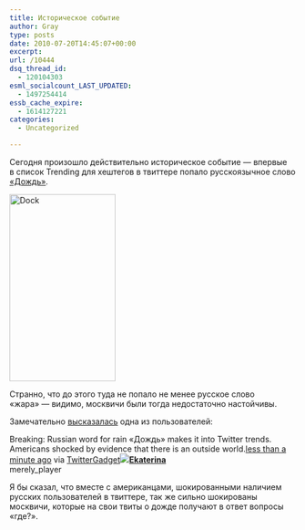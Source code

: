 ```yaml
---
title: Историческое событие
author: Gray
type: posts
date: 2010-07-20T14:45:07+00:00
excerpt:
url: /10444
dsq_thread_id:
  - 120104303
esml_socialcount_LAST_UPDATED:
  - 1497254414
essb_cache_expire:
  - 1614127221
categories:
  - Uncategorized

---
```








Сегодня произошло действительно историческое событие&nbsp;&mdash; впервые в&nbsp;список Trending для хештегов в&nbsp;твиттере попало русскоязычное слово <a href="http://twitter.com/search?q=%D0%94%D0%BE%D0%B6%D0%B4%D1%8C" target="_blank">&laquo;Дождь&raquo;</a>.

<img src="https://i2.wp.com/forumimg.net/blog/Dock-20100720-184151.png?resize=186%2C328" alt="Dock" width="186" height="328" data-recalc-dims="1" /> 

Странно, что до&nbsp;этого туда не&nbsp;попало не&nbsp;менее русское слово &laquo;жара&raquo;&nbsp;&mdash; видимо, москвичи были тогда недостаточно настойчивы.

Замечательно <a href="http://twitter.com/merely_player/status/18996420676" target="_blank">высказалась</a> одна из пользователей:

<!-- http://twitter.com/merely_player/status/18996420676 -->

<div class='bbpBox18996420676'>
  <p class='bbpTweet'>
    Breaking: Russian word for rain &#171;Дождь&#187; makes it into Twitter trends. Americans shocked by evidence that there is an outside world.<span class='timestamp'><a title='Tue Jul 20 14:13:09 +0000 2010' href='http://twitter.com/merely_player/status/18996420676'>less than a minute ago</a> via <a href="http://www.twittergadget.com" rel="nofollow">TwitterGadget</a></span><span class='metadata'><span class='author'><a href='http://twitter.com/merely_player'><img src='https://i0.wp.com/a3.twimg.com/profile_images/859877627/twitternew_normal.JPG?w=740' data-recalc-dims="1" /></a><strong><a href='http://twitter.com/merely_player'>Ekaterina</a></strong><br />merely_player</span></span>
  </p>


<!-- end of tweet -->

Я бы сказал, что вместе с американцами, шокированными наличием русских пользователей в твиттере, так же сильно шокированы москвичи, которые на свои твиты о дожде получают в ответ вопросы &#171;где?&#187;.